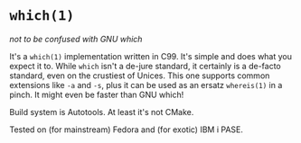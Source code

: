 # `which(1)`

*not to be confused with GNU which*

It's a `which(1)` implementation written in C99. It's simple and does what you
expect it to. While `which` isn't a de-jure standard, it certainly is a
de-facto standard, even on the crustiest of Unices. This one supports common
extensions like `-a` and `-s`, plus it can be used as an ersatz `whereis(1)` in
a pinch. It might even be faster than GNU which!

Build system is Autotools. At least it's not CMake.

Tested on (for mainstream) Fedora and (for exotic) IBM i PASE.
